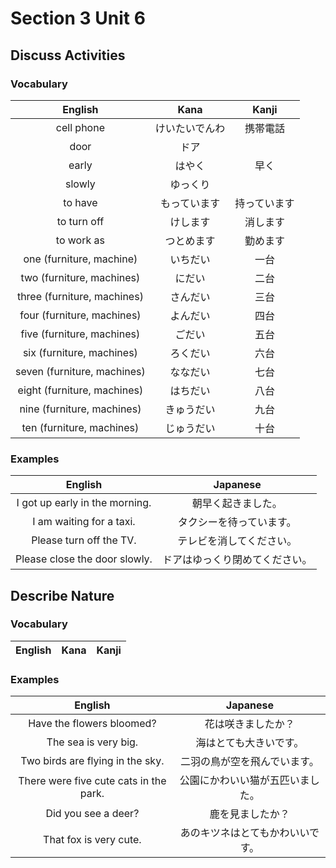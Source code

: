 # Section 3 Unit 6
## Discuss Activities
### Vocabulary
| English | Kana | Kanji |
|:-------:|:----:|:-----:|
| cell phone | けいたいでんわ | 携帯電話 |
| door | ドア | |
| early | はやく | 早く |
| slowly | ゆっくり | |
| to have | もっています | 持っています |
| to turn off | けします | 消します |
| to work as | つとめます | 勤めます |
| one (furniture, machine) | いちだい | 一台 |
| two (furniture, machines) | にだい | 二台 |
| three (furniture, machines) | さんだい | 三台 |
| four (furniture, machines) | よんだい | 四台 |
| five (furniture, machines) | ごだい | 五台 |
| six (furniture, machines) | ろくだい | 六台 |
| seven (furniture, machines) | ななだい | 七台 |
| eight (furniture, machines) | はちだい | 八台 |
| nine (furniture, machines) | きゅうだい | 九台 |
| ten (furniture, machines) | じゅうだい | 十台 |

### Examples
| English | Japanese |
|:-------:|:--------:|
| I got up early in the morning. | 朝早く起きました。 |
| I am waiting for a taxi. | タクシーを待っています。 |
| Please turn off the TV. | テレビを消してください。 |
| Please close the door slowly. | ドアはゆっくり閉めてください。 |

## Describe Nature
### Vocabulary
| English | Kana | Kanji |
|:-------:|:----:|:-----:|

### Examples
| English | Japanese |
|:-------:|:--------:|
| Have the flowers bloomed? | 花は咲きましたか？ |
| The sea is very big. | 海はとても大きいです。 |
| Two birds are flying in the sky. | 二羽の鳥が空を飛んでいます。 |
| There were five cute cats in the park. | 公園にかわいい猫が五匹いました。 |
| Did you see a deer? | 鹿を見ましたか？ |
| That fox is very cute. | あのキツネはとてもかわいいです。 |
